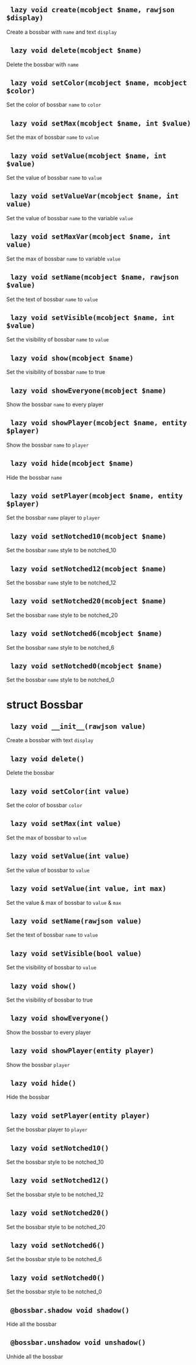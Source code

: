 ## ` lazy void create(mcobject $name, rawjson $display)`
Create a bossbar with `name` and text `display`

## ` lazy void delete(mcobject $name)`
Delete the bossbar with `name`

## ` lazy void setColor(mcobject $name, mcobject $color)`
Set the color of bossbar `name` to `color`

## ` lazy void setMax(mcobject $name, int $value)`
Set the max of bossbar `name` to `value`

## ` lazy void setValue(mcobject $name, int $value)`
Set the value of bossbar `name` to `value`

## ` lazy void setValueVar(mcobject $name, int value)`
Set the value of bossbar `name` to the variable `value`

## ` lazy void setMaxVar(mcobject $name, int value)`
Set the max of bossbar `name` to variable `value`

## ` lazy void setName(mcobject $name, rawjson $value)`
Set the text of bossbar `name` to `value`

## ` lazy void setVisible(mcobject $name, int $value)`
Set the visibility of bossbar `name` to `value`

## ` lazy void show(mcobject $name)`
Set the visibility of bossbar `name` to true

## ` lazy void showEveryone(mcobject $name)`
Show the bossbar `name` to every player

## ` lazy void showPlayer(mcobject $name, entity $player)`
Show the bossbar `name` to `player`

## ` lazy void hide(mcobject $name)`
Hide the bossbar `name`

## ` lazy void setPlayer(mcobject $name, entity $player)`
Set the bossbar `name` player to `player`

## ` lazy void setNotched10(mcobject $name)`
Set the bossbar `name` style to be notched_10

## ` lazy void setNotched12(mcobject $name)`
Set the bossbar `name` style to be notched_12

## ` lazy void setNotched20(mcobject $name)`
Set the bossbar `name` style to be notched_20

## ` lazy void setNotched6(mcobject $name)`
Set the bossbar `name` style to be notched_6

## ` lazy void setNotched0(mcobject $name)`
Set the bossbar `name` style to be notched_0

# struct Bossbar


## ` lazy void __init__(rawjson value)`
Create a bossbar with text `display`

## ` lazy void delete()`
Delete the bossbar

## ` lazy void setColor(int value)`
Set the color of bossbar `color`

## ` lazy void setMax(int value)`
Set the max of bossbar to `value`

## ` lazy void setValue(int value)`
Set the value of bossbar to `value`

## ` lazy void setValue(int value, int max)`
Set the value & max of bossbar to `value` & `max`

## ` lazy void setName(rawjson value)`
Set the text of bossbar `name` to `value`

## ` lazy void setVisible(bool value)`
Set the visibility of bossbar to `value`

## ` lazy void show()`
Set the visibility of bossbar to true

## ` lazy void showEveryone()`
Show the bossbar to every player

## ` lazy void showPlayer(entity player)`
Show the bossbar `player`

## ` lazy void hide()`
Hide the bossbar

## ` lazy void setPlayer(entity player)`
Set the bossbar player to `player`

## ` lazy void setNotched10()`
Set the bossbar style to be notched_10

## ` lazy void setNotched12()`
Set the bossbar style to be notched_12

## ` lazy void setNotched20()`
Set the bossbar style to be notched_20

## ` lazy void setNotched6()`
Set the bossbar style to be notched_6

## ` lazy void setNotched0()`
Set the bossbar style to be notched_0

## ` @bossbar.shadow void shadow()`
Hide all the bossbar

## ` @bossbar.unshadow void unshadow()`
Unhide all the bossbar




